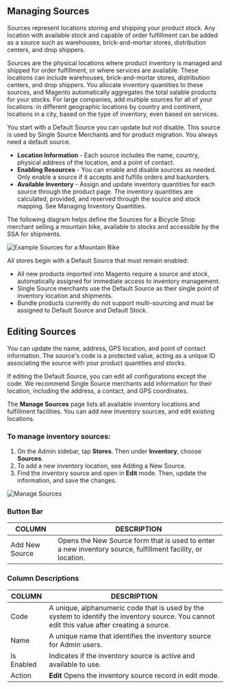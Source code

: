Managing Sources
--

Sources represent locations storing and shipping your product stock. Any location with available stock and capable of order fulfillment can be added as a source such as warehouses, brick-and-mortar stores, distribution centers, and drop shippers.

Sources are the physical locations where product inventory is managed and shipped for order fulfillment, or where services are available. These locations can include warehouses, brick-and-mortar stores, distribution centers, and drop shippers. You allocate inventory quantities to these sources, and Magento automatically aggregates the total salable products for your stocks. For large companies, add multiple sources for all of your locations: in different geographic locations by country and continent, locations in a city, based on the type of inventory, even based on services.

You start with a Default Source you can update but not disable. This source is used by Single Source Merchants and for product migration. You always need a default source.

* **Location Information** - Each source includes the name, country, physical address of the location, and a point of contact.
* **Enabling Resources** - You can enable and disable sources as needed. Only enable a source if it accepts and fulfills orders and backorders.
* **Available Inventory** - Assign and update inventory quantities for each source through the product page. The inventory quantities are calculated, provided, and reserved through the source and stock mapping. See Managing Inventory Quantities.

The following diagram helps define the Sources for a Bicycle Shop merchant selling a mountain bike, available to stocks and accessible by the SSA for shipments.

![Example Sources for a Mountain Bike](https://docs.magento.com/m2/ce/user_guide/Resources/Images/inventory/inventory-diagram-sources.png)

All stores begin with a Default Source that must remain enabled:

* All new products imported into Magento require a source and stock, automatically assigned for immediate access to inventory management.
* Single Source merchants use the Default Source as their single point of inventory location and shipments.
* Bundle products currently do not support multi-sourcing and must be assigned to Default Source and Default Stock.

## Editing Sources

You can update the name, address, GPS location, and point of contact information. The source's code is a protected value, acting as a unique ID associating the source with your product quantities and stocks.

If editing the Default Source, you can edit all configurations except the code. We recommend Single Source merchants add information for their location, including the address, a contact, and GPS coordinates.

The **Manage Sources** page lists all available inventory locations and fulfillment facilities. You can add new inventory sources, and edit existing locations.

### To manage inventory sources:

1.	On the Admin sidebar, tap **Stores**. Then under **Inventory**, choose **Sources**.
2.	To add a new inventory location, see Adding a New Source.
3.	Find the inventory source and open in **Edit** mode. Then, update the information, and save the changes.
 
![Manage Sources](https://docs.magento.com/m2/ce/user_guide/Resources/Images/stores-inventory-sources_thumb_0_0.png)

### Button Bar
COLUMN | DESCRIPTION
-- | --
Add New Source | Opens the New Source form that is used to enter a new inventory source, fulfillment facility, or location.

### Column Descriptions
COLUMN | DESCRIPTION
-- | --
Code | A unique, alphanumeric code that is used by the system to identify the inventory source. You cannot edit this value after creating a source.
Name | A unique name that identifies the inventory source for Admin users.
Is Enabled | Indicates if the inventory source is active and available to use.
Action | **Edit** Opens the inventory source record in edit mode.